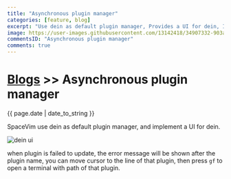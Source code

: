 ```yaml
---
title: "Asynchronous plugin manager"
categories: [feature, blog]
excerpt: "Use dein as default plugin manager, Provides a UI for dein, Install and update plugin asynchronously, Show process status on the fly"
image: https://user-images.githubusercontent.com/13142418/34907332-903ae968-f842-11e7-8ac9-07fcc9940a53.gif
commentsID: "Asynchronous plugin manager"
comments: true
---
```



# [Blogs](../blog/) >> Asynchronous plugin manager

{{ page.date | date_to_string }}


SpaceVim use dein as default plugin manager, and implement a UI for dein. 

![dein ui](https://user-images.githubusercontent.com/13142418/34907332-903ae968-f842-11e7-8ac9-07fcc9940a53.gif)

when plugin is failed to update, the error message will be shown after the plugin name, you can move cursor to the line of that plugin, then press `gf` to open a terminal with path of that plugin.
